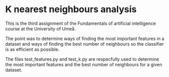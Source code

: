 # K nearest neighbours analysis

This is the third assignment of the Fundamentals of artificial intelligence course at the University of Umeå.

The point was to determine ways of finding the most important features in a dataset and ways of finding the best number of neighbours so the classifier is as efficient as possible.

The files test_features.py and test_k.py are respecfully used to determine the most important features and the best number of neighbours for a given dataset.
